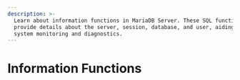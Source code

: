 ```yaml
---
description: >-
  Learn about information functions in MariaDB Server. These SQL functions
  provide details about the server, session, database, and user, aiding in
  system monitoring and diagnostics.
---
```


# Information Functions

